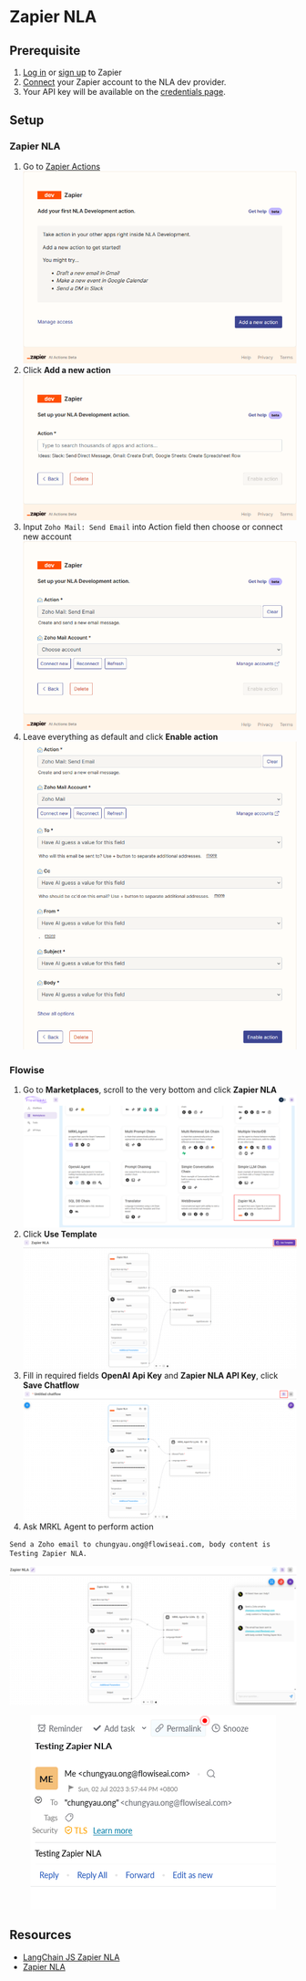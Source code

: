 # Zapier NLA

## Prerequisite

1. [Log in](https://zapier.com/app/login) or [sign up](https://zapier.com/sign-up) to Zapier
2. [Connect](https://nla.zapier.com/dev/start/) your Zapier account to the NLA dev provider.
3. Your API key will be available on the [credentials page](https://nla.zapier.com/credentials/).

## Setup

### Zapier NLA

1. Go to [Zapier Actions](https://nla.zapier.com/dev/actions/)\
![](<../.gitbook/assets/zapier/nla/1.png>)
2. Click **Add a new action**\
![](<../.gitbook/assets/zapier/nla/2.png>)
3. Input `Zoho Mail: Send Email` into Action field then choose or connect new account\
![](<../.gitbook/assets/zapier/nla/3.png>)
4. Leave everything as default and click **Enable action**\
![](<../.gitbook/assets/zapier/nla/4.png>)

### Flowise
1. Go to **Marketplaces**, scroll to the very bottom and click **Zapier NLA**\
![](<../.gitbook/assets/zapier/nla/5.png>)
2. Click **Use Template**\
![](<../.gitbook/assets/zapier/nla/6.png>)
3. Fill in required fields **OpenAI Api Key** and **Zapier NLA API Key**, click **Save Chatflow**\
![](<../.gitbook/assets/zapier/nla/7.png>)
4. Ask MRKL Agent to perform action
```
Send a Zoho email to chungyau.ong@flowiseai.com, body content is Testing Zapier NLA.
```
![](<../.gitbook/assets/zapier/nla/8.png>)
<p align="center">
<img src="../.gitbook/assets/zapier/nla/9.png">
</p>


## Resources

* [LangChain JS Zapier NLA](https://js.langchain.com/docs/modules/agents/tools/zapier_agent)
* [Zapier NLA](https://nla.zapier.com/start/)